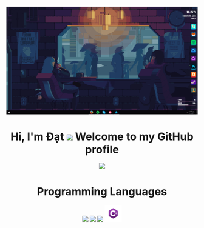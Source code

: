 <p align="center">
  <a href="https://github.com/dat-hoangnguyentuandat/dat-hoangnguyentuandat/blob/main/Banner.gif"><img src="Banner.gif" alt="Banner"></a>
</p>

<h1 align="center">Hi, I'm Đạt <img src="https://github.com/dat-hoangnguyentuandat/dat-hoangnguyentuandat/blob/main/Image/Hello.gif" width="5%"></a> Welcome to my GitHub profile</h1>

<p align="center">
  <a href="https://github.com/dat-hoangnguyentuandat"><img src="https://github-readme-stats.vercel.app/api?username=dat-hoangnguyentuandat&show_icons=true&theme=transparent"></a>
</p>

<h1 align="center">Programming Languages</h1>
<p align="center">
<a <h1 align="center">
  <img src = 'https://github.com/dat-hoangnguyentuandat/dat-hoangnguyentuandat/blob/main/Image/C.svg' width='50'/>
  <img src = 'https://github.com/dat-hoangnguyentuandat/dat-hoangnguyentuandat/blob/main/Image/CPP.svg' width='50'/> 
  <img src = 'https://github.com/dat-hoangnguyentuandat/dat-hoangnguyentuandat/blob/main/Image/Dart.svg' width='45'/>
  <img src = 'https://github.com/dat-hoangnguyentuandat/dat-hoangnguyentuandat/blob/main/Image/CSharp.svg' width='45'/>
</a>
</p>

<!--
**edisonlee55/edisonlee55** is a ✨ _special_ ✨ repository because its `README.md` (this file) appears on your GitHub profile.

Here are some ideas to get you started:

- 🔭 I’m currently working on ...
- 🌱 I’m currently learning ...
- 👯 I’m looking to collaborate on ...
- 🤔 I’m looking for help with ...
- 💬 Ask me about ...
- 📫 How to reach me: ...
- 😄 Pronouns: ...
- ⚡ Fun fact: ...
-->

